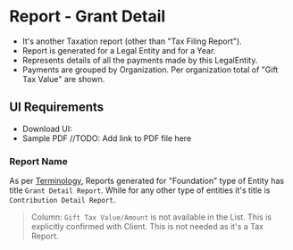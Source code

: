 # Report - Grant Detail
- It's another Taxation report (other than "Tax Filing Report").
- Report is generated for a Legal Entity and for a Year.
- Represents details of all the payments made by this LegalEntity.
- Payments are grouped by Organization. Per organization total of "Gift Tax Value" are shown.

## UI Requirements
- Download UI:
- Sample PDF //TODO: Add link to PDF file here

### Report Name
As per [Terminology](terminology), Reports generated for "Foundation" type of Entity has title `Grant Detail Report`. While for any other type of entities it's title is `Contribution Detail Report`.

> Column: `Gift Tax Value/Amount` is not available in the List. This is explicitly confirmed with Client. This is not needed as it's a Tax Report.

